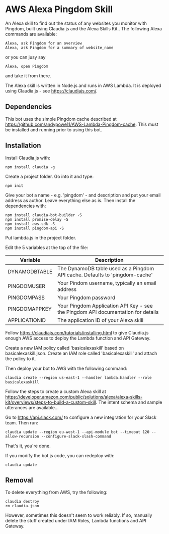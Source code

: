 # AWS Alexa Pingdom Skill

An Alexa skill to find out the status of any websites you monitor with Pingdom, built using Claudia.js and the Alexa Skills Kit..
The following Alexa commands are available:

    Alexa, ask Pingdom for an overview
    Alexa, ask Pingdom for a summary of website_name

or you can jusy say

    Alexa, open Pingdom

and take it from there.

The Alexa skill is written in Node.js and
runs in AWS Lambda.
It is deployed using Claudia.js - see
https://claudiajs.com/.

## Dependencies

This bot uses the simple Pingdom cache described at https://github.com/andypowe11/AWS-Lambda-Pingdom-cache. This must be installed and running prior to using this bot.

## Installation

Install Claudia.js with:

    npm install claudia -g

Create a project folder. Go into it and type:

    npm init

Give your bot a name - e.g. 'pingdom' - and description
and put your email address
as author. Leave everything else as is. Then install the dependencies with:

    npm install claudia-bot-builder -S
    npm install promise-delay -S
    npm install aws-sdk -S
    npm install pingdom-api -S

Put lambda.js in the project folder.

Edit the 5 variables at the top of the file:

| Variable | Description |
|----------|-------------|
| DYNAMODBTABLE | The DynamoDB table used as a Pingdom API cache. Defaults to 'pingdom-cache' |
| PINGDOMUSER | Your Pindom username, typically an email address |
| PINGDOMPASS | Your Pingdom password |
| PINGDOMAPPKEY | Your Pingdom Application API Key - see the Pingdom API documentation for details |
| APPLICATIONID | The application ID of your Alexa skill |

Follow https://claudiajs.com/tutorials/installing.html to give Claudia.js
enough AWS access to deploy the Lambda function and API Gateway.

Create a new IAM policy called 'basicalexaskill' based on basicalexaskill.json. Create an IAM role called 'basicalexaskill' and attach the policy to it.

Then deploy your bot to AWS with the following command:

    claudia create --region us-east-1 --handler lambda.handler --role basicalexaskill

Follow the steps to create a custom Alexa skill at https://developer.amazon.com/public/solutions/alexa/alexa-skills-kit/overviews/steps-to-build-a-custom-skill. The intent schema and sample utterances are available...


Go to https://api.slack.com/ to configure a new integration
for your Slack team. Then run:

    claudia update --region eu-west-1 --api-module bot --timeout 120 --allow-recursion --configure-slack-slash-command

That's it, you're done.

If you modify the bot.js code, you can redeploy with:

    claudia update

## Removal

To delete everything from AWS, try the following:

    claudia destroy
    rm claudia.json

However, sometimes this doesn't seem to work reliably. If so, manually delete
the stuff created under IAM Roles, Lambda functions and API Gateway.
